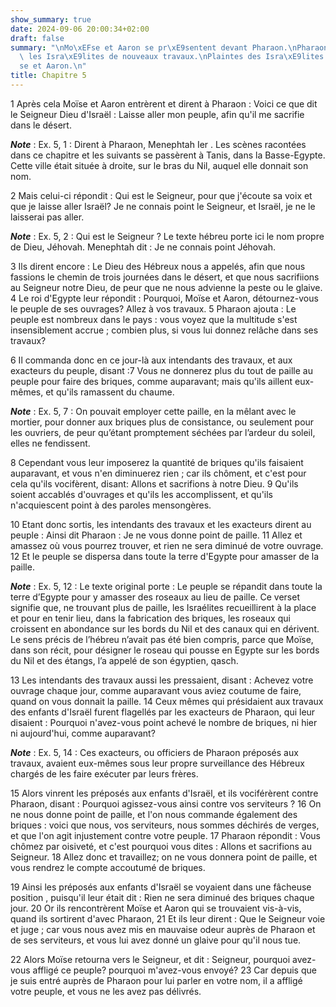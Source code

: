 ```yaml
---
show_summary: true
date: 2024-09-06 20:00:34+02:00
draft: false
summary: "\nMo\xEFse et Aaron se pr\xE9sentent devant Pharaon.\nPharaon surcharge\
  \ les Isra\xE9lites de nouveaux travaux.\nPlaintes des Isra\xE9lites contre Mo\xEF\
  se et Aaron.\n"
title: Chapitre 5
---
```





1 Après cela Moïse et Aaron entrèrent et dirent à Pharaon : Voici ce que dit le Seigneur Dieu d'Israël : Laisse aller mon peuple, afin qu'il me sacrifie dans le désert.

***Note*** :  Ex. 5, 1 : Dirent à Pharaon, Menephtah Ier . Les scènes racontées dans ce chapitre et les suivants se passèrent à Tanis, dans la Basse-Egypte. Cette ville était située à droite, sur le bras du Nil, auquel elle donnait son nom.

2 Mais celui-ci répondit : Qui est le Seigneur, pour que j'écoute sa voix et que je laisse aller Israël? Je ne connais point le Seigneur, et Israël, je ne le laisserai pas aller.

***Note*** :  Ex. 5, 2 : Qui est le Seigneur ? Le texte hébreu porte ici le nom propre de Dieu, Jéhovah. Menephtah dit : Je ne connais point Jéhovah.

3 Ils dirent encore : Le Dieu des Hébreux nous a appelés, afin que nous fassions le chemin de trois journées dans le désert, et que nous sacrifiions au Seigneur notre Dieu, de peur que ne nous advienne la peste ou le glaive. 4 Le roi d'Egypte leur répondit : Pourquoi, Moïse et Aaron, détournez-vous le peuple de ses ouvrages? Allez à vos travaux. 5 Pharaon ajouta : Le peuple est nombreux dans le pays : vous voyez que la multitude s'est insensiblement accrue ; combien plus, si vous lui donnez relâche dans ses travaux?


6 Il commanda donc en ce jour-là aux intendants des travaux, et aux exacteurs du peuple, disant :7 Vous ne donnerez plus du tout de paille au peuple pour faire des briques, comme auparavant; mais qu'ils aillent eux-mêmes, et qu'ils ramassent du chaume.

***Note*** :  Ex. 5, 7 : On pouvait employer cette paille, en la mêlant avec le mortier, pour donner aux briques plus de consistance, ou seulement pour les ouvriers, de peur qu’étant promptement séchées par l’ardeur du soleil, elles ne fendissent.

8 Cependant vous leur imposerez la quantité de briques qu'ils faisaient auparavant, et vous n'en diminuerez rien ; car ils chôment, et c'est pour cela qu'ils vocifèrent, disant: Allons et sacrifions à notre Dieu. 9 Qu'ils soient accablés d'ouvrages et qu'ils les accomplissent, et qu'ils n'acquiescent point à des paroles mensongères.


10 Etant donc sortis, les intendants des travaux et les exacteurs dirent au peuple : Ainsi dit Pharaon : Je ne vous donne point de paille. 11 Allez et amassez où vous pourrez trouver, et rien ne sera diminué de votre ouvrage. 12 Et le peuple se dispersa dans toute la terre d'Egypte pour amasser de la paille.

***Note*** :  Ex. 5, 12 : Le texte original porte : Le peuple se répandit dans toute la terre d’Egypte pour y amasser des roseaux au lieu de paille. Ce verset signifie que, ne trouvant plus de paille, les Israélites recueillirent à la place et pour en tenir lieu, dans la fabrication des briques, les roseaux qui croissent en abondance sur les bords du Nil et des canaux qui en dérivent. Le sens précis de l’hébreu n’avait pas été bien compris, parce que Moïse, dans son récit, pour désigner le roseau qui pousse en Egypte sur les bords du Nil et des étangs, l’a appelé de son égyptien, qasch.

13 Les intendants des travaux aussi les pressaient, disant : Achevez votre ouvrage chaque jour, comme auparavant vous aviez coutume de faire, quand on vous donnait la paille. 14 Ceux mêmes qui présidaient aux travaux des enfants d'Israël furent flagellés par les exacteurs de Pharaon, qui leur disaient : Pourquoi n'avez-vous point achevé le nombre de briques, ni hier ni aujourd'hui, comme auparavant?

***Note*** :  Ex. 5, 14 : Ces exacteurs, ou officiers de Pharaon préposés aux travaux, avaient eux-mêmes sous leur propre surveillance des Hébreux chargés de les faire exécuter par leurs frères.


15 Alors vinrent les préposés aux enfants d'Israël, et ils vociférèrent contre Pharaon, disant : Pourquoi agissez-vous ainsi contre vos serviteurs ? 16 On ne nous donne point de paille, et l'on nous commande également des briques : voici que nous, vos serviteurs, nous sommes déchirés de verges, et que l'on agit injustement contre votre peuple. 17 Pharaon répondit : Vous chômez par oisiveté, et c'est pourquoi vous dites : Allons et sacrifions au Seigneur. 18 Allez donc et travaillez; on ne vous donnera point de paille, et vous rendrez le compte accoutumé de briques.


19 Ainsi les préposés aux enfants d'Israël se voyaient dans une fâcheuse position , puisqu'il leur était dit : Rien ne sera diminué des briques chaque jour. 20 Or ils rencontrèrent Moïse et Aaron qui se trouvaient vis-à-vis, quand ils sortirent d'avec Pharaon, 21 Et ils leur dirent : Que le Seigneur voie et juge ; car vous nous avez mis en mauvaise odeur auprès de Pharaon et de ses serviteurs, et vous lui avez donné un glaive pour qu'il nous tue.


22 Alors Moïse retourna vers le Seigneur, et dit : Seigneur, pourquoi avez-vous affligé ce peuple? pourquoi m'avez-vous envoyé? 23 Car depuis que je suis entré auprès de Pharaon pour lui parler en votre nom, il a affligé votre peuple, et vous ne les avez pas délivrés.

